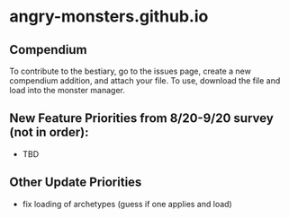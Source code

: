 # angry-monsters.github.io

## Compendium
To contribute to the bestiary, go to the issues page, create a new compendium addition, and attach your file. To use, download the file and load into the monster manager.

## New Feature Priorities from 8/20-9/20 survey (not in order):
- TBD

## Other Update Priorities
- fix loading of archetypes (guess if one applies and load)
